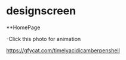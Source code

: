 # designscreen

**HomePage


-Click this photo for animation

https://gfycat.com/timelyacidicamberpenshell
